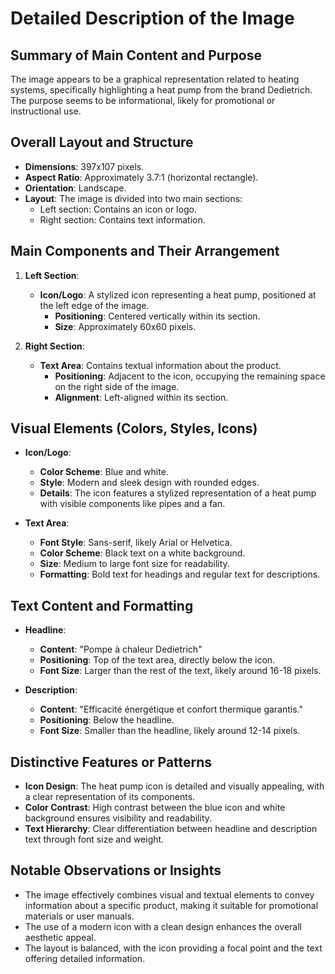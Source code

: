 # Detailed Description of the Image

## Summary of Main Content and Purpose
The image appears to be a graphical representation related to heating systems, specifically highlighting a heat pump from the brand Dedietrich. The purpose seems to be informational, likely for promotional or instructional use.

## Overall Layout and Structure
- **Dimensions**: 397x107 pixels.
- **Aspect Ratio**: Approximately 3.7:1 (horizontal rectangle).
- **Orientation**: Landscape.
- **Layout**: The image is divided into two main sections:
  - Left section: Contains an icon or logo.
  - Right section: Contains text information.

## Main Components and Their Arrangement
1. **Left Section**:
   - **Icon/Logo**: A stylized icon representing a heat pump, positioned at the left edge of the image.
     - **Positioning**: Centered vertically within its section.
     - **Size**: Approximately 60x60 pixels.

2. **Right Section**:
   - **Text Area**: Contains textual information about the product.
     - **Positioning**: Adjacent to the icon, occupying the remaining space on the right side of the image.
     - **Alignment**: Left-aligned within its section.

## Visual Elements (Colors, Styles, Icons)
- **Icon/Logo**:
  - **Color Scheme**: Blue and white.
  - **Style**: Modern and sleek design with rounded edges.
  - **Details**: The icon features a stylized representation of a heat pump with visible components like pipes and a fan.

- **Text Area**:
  - **Font Style**: Sans-serif, likely Arial or Helvetica.
  - **Color Scheme**: Black text on a white background.
  - **Size**: Medium to large font size for readability.
  - **Formatting**: Bold text for headings and regular text for descriptions.

## Text Content and Formatting
- **Headline**:
  - **Content**: "Pompe à chaleur Dedietrich"
  - **Positioning**: Top of the text area, directly below the icon.
  - **Font Size**: Larger than the rest of the text, likely around 16-18 pixels.

- **Description**:
  - **Content**: "Efficacité énergétique et confort thermique garantis."
  - **Positioning**: Below the headline.
  - **Font Size**: Smaller than the headline, likely around 12-14 pixels.

## Distinctive Features or Patterns
- **Icon Design**: The heat pump icon is detailed and visually appealing, with a clear representation of its components.
- **Color Contrast**: High contrast between the blue icon and white background ensures visibility and readability.
- **Text Hierarchy**: Clear differentiation between headline and description text through font size and weight.

## Notable Observations or Insights
- The image effectively combines visual and textual elements to convey information about a specific product, making it suitable for promotional materials or user manuals.
- The use of a modern icon with a clean design enhances the overall aesthetic appeal.
- The layout is balanced, with the icon providing a focal point and the text offering detailed information.